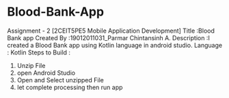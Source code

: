# Blood-Bank-App
Assignment - 2   [2CEIT5PE5  Mobile Application Development]
Title :Blood Bank app
Created By :19012011031_Parmar Chintansinh A. 
Description :I created a Blood Bank app using Kotlin language in android studio.
Language :  Kotlin
Steps to Build :
1) Unzip File
2) open Android Studio 
3) Open and Select unzipped File
4) let complete processing then run app
